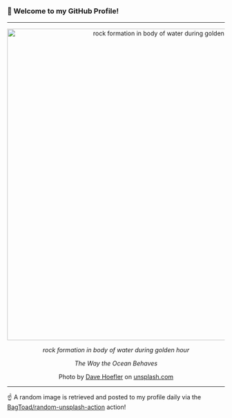 ### 👋 Welcome to my GitHub Profile!

----

<div align="center">
  <img width="720" src="https://images.unsplash.com/photo-1542677293-058dd3c36a53?crop=entropy&cs=tinysrgb&fit=max&fm=jpg&ixid=M3w1NTI0OTR8MHwxfHJhbmRvbXx8fHx8fHx8fDE3MjU2ODk0Mjh8&ixlib=rb-4.0.3&q=80&w=1080" alt="rock formation in body of water during golden hour">
  
  <em>rock formation in body of water during golden hour</em>
  
  <em>The Way the Ocean Behaves</em>
  
  Photo by [Dave Hoefler](https://www.davehoefler.com/) on [unsplash.com](https://unsplash.com/)
</div>

----

☝️ A random image is retrieved and posted to my profile daily via the [BagToad/random-unsplash-action](https://github.com/BagToad/random-unsplash-action) action!
